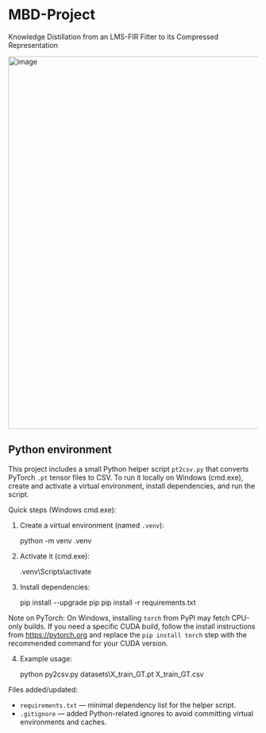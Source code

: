 # MBD-Project
Knowledge Distillation from an LMS-FIR Filter to its Compressed Representation

<img width="942" height="748" alt="image" src="https://github.com/user-attachments/assets/6b476ba6-96d8-4089-b5e7-994aed8f41d5" />


## Python environment

This project includes a small Python helper script `pt2csv.py` that converts PyTorch `.pt` tensor files to CSV. To run it locally on Windows (cmd.exe), create and activate a virtual environment, install dependencies, and run the script.

Quick steps (Windows cmd.exe):

1. Create a virtual environment (named `.venv`):

	python -m venv .venv

2. Activate it (cmd.exe):

	.venv\Scripts\activate

3. Install dependencies:

	pip install --upgrade pip
	pip install -r requirements.txt

Note on PyTorch: On Windows, installing `torch` from PyPI may fetch CPU-only builds. If you need a specific CUDA build, follow the install instructions from https://pytorch.org and replace the `pip install torch` step with the recommended command for your CUDA version.

4. Example usage:

	python py2csv.py datasets\\X_train_GT.pt X_train_GT.csv

Files added/updated:

- `requirements.txt` — minimal dependency list for the helper script.
- `.gitignore` — added Python-related ignores to avoid committing virtual environments and caches.
